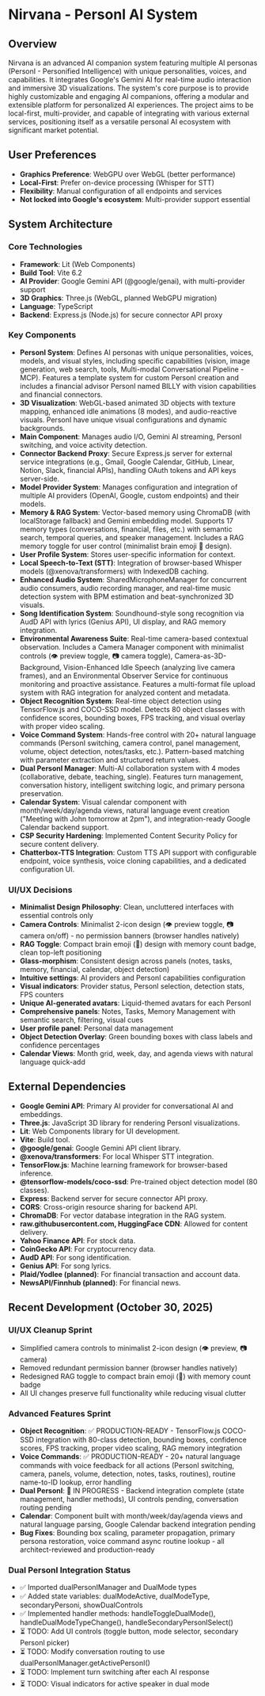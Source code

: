 # Nirvana - PersonI AI System

## Overview
Nirvana is an advanced AI companion system featuring multiple AI personas (PersonI - Personified Intelligence) with unique personalities, voices, and capabilities. It integrates Google's Gemini AI for real-time audio interaction and immersive 3D visualizations. The system's core purpose is to provide highly customizable and engaging AI companions, offering a modular and extensible platform for personalized AI experiences. The project aims to be local-first, multi-provider, and capable of integrating with various external services, positioning itself as a versatile personal AI ecosystem with significant market potential.

## User Preferences
- **Graphics Preference**: WebGPU over WebGL (better performance)
- **Local-First**: Prefer on-device processing (Whisper for STT)
- **Flexibility**: Manual configuration of all endpoints and services
- **Not locked into Google's ecosystem**: Multi-provider support essential

## System Architecture

### Core Technologies
- **Framework**: Lit (Web Components)
- **Build Tool**: Vite 6.2
- **AI Provider**: Google Gemini API (@google/genai), with multi-provider support
- **3D Graphics**: Three.js (WebGL, planned WebGPU migration)
- **Language**: TypeScript
- **Backend**: Express.js (Node.js) for secure connector API proxy

### Key Components
- **PersonI System**: Defines AI personas with unique personalities, voices, models, and visual styles, including specific capabilities (vision, image generation, web search, tools, Multi-modal Conversational Pipeline - MCP). Features a template system for custom PersonI creation and includes a financial advisor PersonI named BILLY with vision capabilities and financial connectors.
- **3D Visualization**: WebGL-based animated 3D objects with texture mapping, enhanced idle animations (8 modes), and audio-reactive visuals. PersonI have unique visual configurations and dynamic backgrounds.
- **Main Component**: Manages audio I/O, Gemini AI streaming, PersonI switching, and voice activity detection.
- **Connector Backend Proxy**: Secure Express.js server for external service integrations (e.g., Gmail, Google Calendar, GitHub, Linear, Notion, Slack, financial APIs), handling OAuth tokens and API keys server-side.
- **Model Provider System**: Manages configuration and integration of multiple AI providers (OpenAI, Google, custom endpoints) and their models.
- **Memory & RAG System**: Vector-based memory using ChromaDB (with localStorage fallback) and Gemini embedding model. Supports 17 memory types (conversations, financial, files, etc.) with semantic search, temporal queries, and speaker management. Includes a RAG memory toggle for user control (minimalist brain emoji 🧠 design).
- **User Profile System**: Stores user-specific information for context.
- **Local Speech-to-Text (STT)**: Integration of browser-based Whisper models (@xenova/transformers) with IndexedDB caching.
- **Enhanced Audio System**: SharedMicrophoneManager for concurrent audio consumers, audio recording manager, and real-time music detection system with BPM estimation and beat-synchronized 3D visuals.
- **Song Identification System**: Soundhound-style song recognition via AudD API with lyrics (Genius API), UI display, and RAG memory integration.
- **Environmental Awareness Suite**: Real-time camera-based contextual observation. Includes a Camera Manager component with minimalist controls (👁️ preview toggle, 📷 camera toggle), Camera-as-3D-Background, Vision-Enhanced Idle Speech (analyzing live camera frames), and an Environmental Observer Service for continuous monitoring and proactive assistance. Features a multi-format file upload system with RAG integration for analyzed content and metadata.
- **Object Recognition System**: Real-time object detection using TensorFlow.js and COCO-SSD model. Detects 80 object classes with confidence scores, bounding boxes, FPS tracking, and visual overlay with proper video scaling.
- **Voice Command System**: Hands-free control with 20+ natural language commands (PersonI switching, camera control, panel management, volume, object detection, notes/tasks, etc.). Pattern-based matching with parameter extraction and structured return values.
- **Dual PersonI Manager**: Multi-AI collaboration system with 4 modes (collaborative, debate, teaching, single). Features turn management, conversation history, intelligent switching logic, and primary persona preservation.
- **Calendar System**: Visual calendar component with month/week/day/agenda views, natural language event creation ("Meeting with John tomorrow at 2pm"), and integration-ready Google Calendar backend support.
- **CSP Security Hardening**: Implemented Content Security Policy for secure content delivery.
- **Chatterbox-TTS Integration**: Custom TTS API support with configurable endpoint, voice synthesis, voice cloning capabilities, and a dedicated configuration UI.

### UI/UX Decisions
- **Minimalist Design Philosophy**: Clean, uncluttered interfaces with essential controls only
- **Camera Controls**: Minimalist 2-icon design (👁️ preview toggle, 📷 camera on/off) - no permission banners (browser handles natively)
- **RAG Toggle**: Compact brain emoji (🧠) design with memory count badge, clean top-left positioning
- **Glass-morphism**: Consistent design across panels (notes, tasks, memory, financial, calendar, object detection)
- **Intuitive settings**: AI providers and PersonI capabilities configuration
- **Visual indicators**: Provider status, PersonI selection, detection stats, FPS counters
- **Unique AI-generated avatars**: Liquid-themed avatars for each PersonI
- **Comprehensive panels**: Notes, Tasks, Memory Management with semantic search, filtering, visual cues
- **User profile panel**: Personal data management
- **Object Detection Overlay**: Green bounding boxes with class labels and confidence percentages
- **Calendar Views**: Month grid, week, day, and agenda views with natural language quick-add

## External Dependencies
- **Google Gemini API**: Primary AI provider for conversational AI and embeddings.
- **Three.js**: JavaScript 3D library for rendering PersonI visualizations.
- **Lit**: Web Components library for UI development.
- **Vite**: Build tool.
- **@google/genai**: Google Gemini API client library.
- **@xenova/transformers**: For local Whisper STT integration.
- **TensorFlow.js**: Machine learning framework for browser-based inference.
- **@tensorflow-models/coco-ssd**: Pre-trained object detection model (80 classes).
- **Express**: Backend server for secure connector API proxy.
- **CORS**: Cross-origin resource sharing for backend API.
- **ChromaDB**: For vector database integration in the RAG system.
- **raw.githubusercontent.com, HuggingFace CDN**: Allowed for content delivery.
- **Yahoo Finance API**: For stock data.
- **CoinGecko API**: For cryptocurrency data.
- **AudD API**: For song identification.
- **Genius API**: For song lyrics.
- **Plaid/Yodlee (planned)**: For financial transaction and account data.
- **NewsAPI/Finnhub (planned)**: For financial news.

## Recent Development (October 30, 2025)
### UI/UX Cleanup Sprint
- Simplified camera controls to minimalist 2-icon design (👁️ preview, 📷 camera)
- Removed redundant permission banner (browser handles natively)
- Redesigned RAG toggle to compact brain emoji (🧠) with memory count badge
- All UI changes preserve full functionality while reducing visual clutter

### Advanced Features Sprint
- **Object Recognition**: ✅ PRODUCTION-READY - TensorFlow.js COCO-SSD integration with 80-class detection, bounding boxes, confidence scores, FPS tracking, proper video scaling, RAG memory integration
- **Voice Commands**: ✅ PRODUCTION-READY - 20+ natural language commands with voice feedback for all actions (PersonI switching, camera, panels, volume, detection, notes, tasks, routines), routine name-to-ID lookup, error handling
- **Dual PersonI**: 🔧 IN PROGRESS - Backend integration complete (state management, handler methods), UI controls pending, conversation routing pending
- **Calendar**: Component built with month/week/day/agenda views and natural language parsing, Google Calendar backend integration pending
- **Bug Fixes**: Bounding box scaling, parameter propagation, primary persona restoration, voice command async routine lookup - all architect-reviewed and production-ready

### Dual PersonI Integration Status
- ✅ Imported dualPersonIManager and DualMode types
- ✅ Added state variables: dualModeActive, dualModeType, secondaryPersoni, showDualControls
- ✅ Implemented handler methods: handleToggleDualMode(), handleDualModeTypeChange(), handleSecondaryPersonISelect()
- ⏳ TODO: Add UI controls (toggle button, mode selector, secondary PersonI picker)
- ⏳ TODO: Modify conversation routing to use dualPersonIManager.getActivePersonI()
- ⏳ TODO: Implement turn switching after each AI response
- ⏳ TODO: Visual indicators for active speaker in dual mode